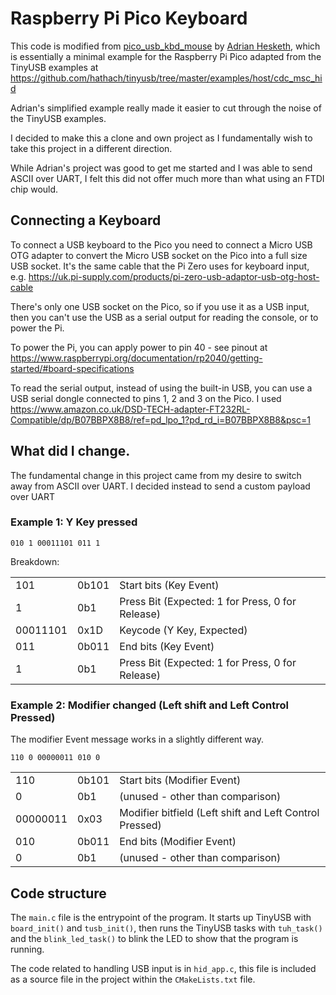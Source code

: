 # Raspberry Pi Pico Keyboard

This code is modified from [pico_usb_kbd_mouse](https://github.com/a-h/pico_usb_kbd_mouse) by [Adrian Hesketh](https://github.com/a-h), which is essentially a minimal example for the Raspberry Pi Pico adapted from the TinyUSB examples at https://github.com/hathach/tinyusb/tree/master/examples/host/cdc_msc_hid

Adrian's simplified example really made it easier to cut through the noise of the TinyUSB examples. 

I decided to make this a clone and own project as I fundamentally wish to take this project in a different direction. 

While Adrian's project was good to get me started and I was able to send ASCII over UART, I felt this did not offer much more than what using an FTDI chip would. 

## Connecting a Keyboard

To connect a USB keyboard to the Pico you need to connect a Micro USB OTG adapter to convert the Micro USB socket on the Pico into a full size USB socket. It's the same cable that the Pi Zero uses for keyboard input, e.g. https://uk.pi-supply.com/products/pi-zero-usb-adaptor-usb-otg-host-cable

There's only one USB socket on the Pico, so if you use it as a USB input, then you can't use the USB as a serial output for reading the console, or to power the Pi.

To power the Pi, you can apply power to pin 40 - see pinout at https://www.raspberrypi.org/documentation/rp2040/getting-started/#board-specifications

To read the serial output, instead of using the built-in USB, you can use a USB serial dongle connected to pins 1, 2 and 3 on the Pico. I used https://www.amazon.co.uk/DSD-TECH-adapter-FT232RL-Compatible/dp/B07BBPX8B8/ref=pd_lpo_1?pd_rd_i=B07BBPX8B8&psc=1


## What did I change. 

The fundamental change in this project came from my desire to switch away from ASCII over UART. I decided instead to send a custom payload over UART

### Example 1: Y Key pressed

```
010 1 00011101 011 1
```

Breakdown:

||||
|-|:-|:-|
| 101          |   0b101   |	Start bits (Key Event)                                | 
| 1            |   0b1     |	Press Bit (Expected: 1 for Press, 0 for Release)      |
| 00011101     |   0x1D    |	Keycode (Y Key, Expected)                             | 
| 011          |   0b011   |	End bits (Key Event)                                  |
| 1            |   0b1     |	Press Bit (Expected: 1 for Press, 0 for Release)      |

### Example 2: Modifier changed (Left shift and Left Control Pressed)

The modifier Event message works in a slightly different way.

```
110 0 00000011 010 0
```

||||
|-|:-|:-|
| 110          |   0b101   |	Start bits (Modifier Event)                             | 
| 0            |   0b1     |	(unused - other than comparison)                        |
| 00000011     |   0x03    |	Modifier bitfield (Left shift and Left Control Pressed) | 
| 010          |   0b011   |	End bits (Modifier Event)                               |
| 0            |   0b1     |	(unused - other than comparison)                        |


## Code structure

The `main.c` file is the entrypoint of the program. It starts up TinyUSB with `board_init()` and `tusb_init()`, then runs the TinyUSB tasks with `tuh_task()` and the `blink_led_task()` to blink the LED to show that the program is running.

The code related to handling USB input is in `hid_app.c`, this file is included as a source file in the project within the `CMakeLists.txt` file.

